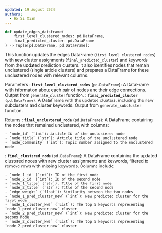 ```yaml
---
updated: 19 August 2024
authors:
  - Ho Si Xian
---
```


```python
def update_edges_dataframe(
    first_level_clustered_nodes: pd.DataFrame,
    final_predicted_cluster: pd.DataFrame
) -> Tuple[pd.DataFrame, pd.DataFrame]:
```

This function updates the edges DataFrame (`first_level_clustered_nodes`) with new cluster assignments (`final_predicted_cluster`) and keywords from the updated prediction clusters. It also identifies nodes that remain unclustered (single article clusters) and prepares a DataFrame for these unclustered nodes with relevant columns.

Parameters
: **`first_level_clustered_nodes`** (`pd.DataFrame`): A DataFrame with information about each pair of nodes and their edge connections. Output from `generate_cluster` function.
: **`final_predicted_cluster`** `(pd.DataFrame)`: A DataFrame with the updated clusters, including the new subclusters and cluster keywords. Output from `generate_subcluster` function.

Returns
: **`final_unclustered_node`** (`pd.DataFrame`): A DataFrame containing the nodes that remained unclustered, with columns:

    - `node_id` (`int`): Article ID of the unclustered node
    - `node_title` (`str`): Article title of the unclustered node
    - `node_community` (`int`): Topic number assigned to the unclustered node

: **`final_clustered_node`** (`pd.DataFrame`): A DataFrame containing the updated clustered nodes with new cluster assignments and keywords, filtered to remove rows with missing keywords. Columns include:

    - `node_1_id` (`int`): ID of the first node
    - `node_2_id` (`int`): ID of the second node
    - `node_1_title` (`str`): Title of the first node
    - `node_2_title` (`str`): Title of the second node
    - `edge_weight` (`float`): Similarity between the two nodes
    - `node_1_pred_cluster_new` (`int`): New predicted cluster for the first node
    - `node_1_cluster_kws` (`List`): The top 5 keywords representing `node_1_pred_cluster_new` cluster
    - `node_2_pred_cluster_new` (`int`): New predicted cluster for the second node
    - `node_2_cluster_kws` (`List`): The top 5 keywords representing `node_2_pred_cluster_new` cluster
